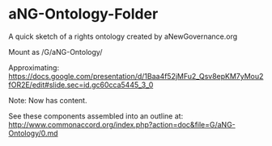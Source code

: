 # aNG-Ontology-Folder
A quick sketch of a rights ontology created by aNewGovernance.org 

Mount as /G/aNG-Ontology/

Approximating:
https://docs.google.com/presentation/d/1Baa4f52jMFu2_Qsv8epKM7yMou2fOR2E/edit#slide.sec=id.gc60cca5445_3_0

Note: Now has content.  

See these components assembled into an outline at:  http://www.commonaccord.org/index.php?action=doc&file=G/aNG-Ontology/0.md

